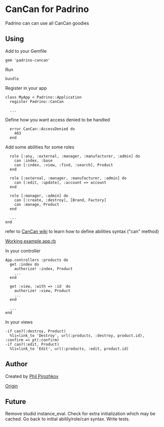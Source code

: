 # CanCan for Padrino

Padrino can can use all CanCan goodies

## Using

Add to your Gemfile

    gem 'padrino-cancan'

Run

    bundle

Register in your app

    class MyApp < Padrino::Application
      register Padrino::CanCan

      ...

Define how you want access denied to be handled

      error CanCan::AccessDenied do
        403
      end

Add some abilities for some roles

      role [:any, :external, :manager, :manufacturer, :admin] do
        can :index, :base
        can [:index, :view, :find, :search], Product
      end
      
      role [:external, :manager, :manufacturer, :admin] do
        can [:edit, :update], :account => account
      end

      role [:manager, :admin] do
        can [:create, :destroy], [Brand, Factory]
        can :manage, Product
      end

      ...
    end

refer to [CanCan wiki](https://github.com/ryanb/cancan/wiki/defining-abilities) to learn how to define abilities syntax ("can" method)

[Working example app.rb](https://gist.github.com/pirj/6e7afad5bbcf354f3e5b)

In your controller

    App.controllers :products do
      get :index do
        authorize! :index, Product
        ...
      end

      get :view, :with => :id  do
        authorize! :view, Product
        ...
      end

      ...
    end

In your views

    -if can?(:destroy, Product)
      %li=link_to 'Destroy', url(:products, :destroy, product.id), :confirm => pt(:confirm)
    -if can?(:edit, Product)
      %li=link_to 'Edit', url(:products, :edit, product.id)

## Author

Created by [Phil Pirozhkov](https://github.com/pirj)

[Origin](https://github.com/pirj/padrino-cancan)

## Future

Remove studid instance_eval. Check for extra initialization which may be cached. Go back to initial abilily/role/can syntax. Write tests.
